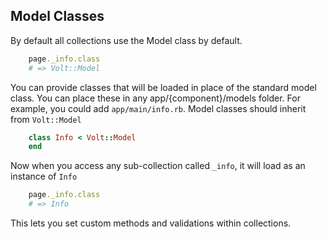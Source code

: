 ## Model Classes

By default all collections use the Model class by default.

```ruby
    page._info.class
    # => Volt::Model
```

You can provide classes that will be loaded in place of the standard model class.  You can place these in any app/{component}/models folder.  For example, you could add ```app/main/info.rb```.  Model classes should inherit from ```Volt::Model```

```ruby
    class Info < Volt::Model
    end
```

Now when you access any sub-collection called ```_info```, it will load as an instance of ```Info```

```ruby
    page._info.class
    # => Info
```

This lets you set custom methods and validations within collections.
